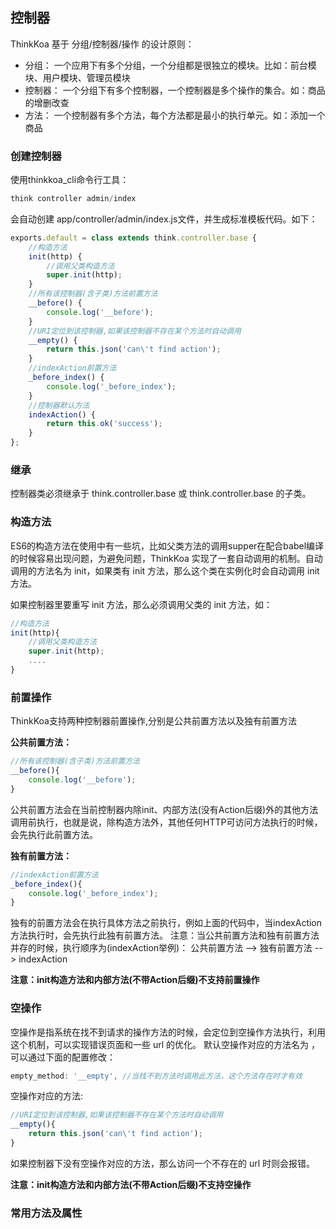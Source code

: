 ## 控制器

ThinkKoa 基于 分组/控制器/操作 的设计原则：

* 分组： 一个应用下有多个分组，一个分组都是很独立的模块。比如：前台模块、用户模块、管理员模块
* 控制器： 一个分组下有多个控制器，一个控制器是多个操作的集合。如：商品的增删改查
* 方法： 一个控制器有多个方法，每个方法都是最小的执行单元。如：添加一个商品

### 创建控制器

使用thinkkoa_cli命令行工具：

```js
think controller admin/index
```

会自动创建 app/controller/admin/index.js文件，并生成标准模板代码。如下：

```js
exports.default = class extends think.controller.base {
    //构造方法
    init(http) {
        //调用父类构造方法
        super.init(http);
    }
    //所有该控制器(含子类)方法前置方法
    __before() {
        console.log('__before');
    }
    //URI定位到该控制器,如果该控制器不存在某个方法时自动调用
    __empty() {
        return this.json('can\'t find action');
    }
    //indexAction前置方法
    _before_index() {
        console.log('_before_index');
    }
    //控制器默认方法
    indexAction() {
        return this.ok('success');
    }
};
```

### 继承

控制器类必须继承于 think.controller.base 或 think.controller.base 的子类。

### 构造方法

ES6的构造方法在使用中有一些坑，比如父类方法的调用supper在配合babel编译的时候容易出现问题，为避免问题，ThinkKoa 实现了一套自动调用的机制。自动调用的方法名为 init，如果类有 init 方法，那么这个类在实例化时会自动调用 init 方法。

如果控制器里要重写 init 方法，那么必须调用父类的 init 方法，如：

```js
//构造方法
init(http){
    //调用父类构造方法
    super.init(http);
    ....
}
```

### 前置操作

ThinkKoa支持两种控制器前置操作,分别是公共前置方法以及独有前置方法

**公共前置方法：**

```js
//所有该控制器(含子类)方法前置方法
__before(){
    console.log('__before');
}
```

公共前置方法会在当前控制器内除init、内部方法(没有Action后缀)外的其他方法调用前执行，也就是说，除构造方法外，其他任何HTTP可访问方法执行的时候，会先执行此前置方法。

**独有前置方法：**

```js
//indexAction前置方法
_before_index(){
    console.log('_before_index');
}
```

独有的前置方法会在执行具体方法之前执行，例如上面的代码中，当indexAction方法执行时，会先执行此独有前置方法。
注意：当公共前置方法和独有前置方法并存的时候，执行顺序为(indexAction举例)： 公共前置方法 --> 独有前置方法 --> indexAction

**注意：init构造方法和内部方法(不带Action后缀)不支持前置操作**

### 空操作

空操作是指系统在找不到请求的操作方法的时候，会定位到空操作方法执行，利用这个机制，可以实现错误页面和一些 url 的优化。
默认空操作对应的方法名为 ，可以通过下面的配置修改：

```js
empty_method: '__empty', //当找不到方法时调用此方法，这个方法存在时才有效
```

空操作对应的方法:

```js
//URI定位到该控制器,如果该控制器不存在某个方法时自动调用
__empty(){
    return this.json('can\'t find action');
}
```

如果控制器下没有空操作对应的方法，那么访问一个不存在的 url 时则会报错。

**注意：init构造方法和内部方法(不带Action后缀)不支持空操作**

### 常用方法及属性